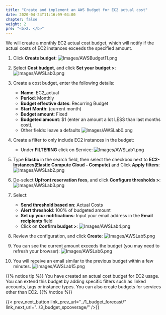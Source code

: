 ```yaml
---
title: "Create and implement an AWS Budget for EC2 actual cost"
date: 2020-04-24T11:16:09-04:00
chapter: false
weight: 2
pre: "<b>2. </b>"
---
```


We will create a monthly EC2 actual cost budget, which will notify if the actual costs of EC2 instances exceeds the specified amount.

1. Click **Create budget**:
![Images/AWSBudget11.png](/Cost/100_2_Cost_and_Usage_Governance/Images/AWSBudget11.png)

2. Select **Cost budget**, and click **Set your budget >**:
![Images/AWSLab0.png](/Cost/100_2_Cost_and_Usage_Governance/Images/AWSBudget4.png)

3. Create a cost budget, enter the following details:
    - **Name**: EC2_actual
    - **Period**: Monthly
    - **Budget effective dates**: Recurring Budget
    - **Start Month**: (current month)
    - **Budget amount**: Fixed
    - **Budgeted amount**: $1 (enter an amount a lot LESS than last months cost),
    - Other fields: leave a defaults
![Images/AWSLab0.png](/Cost/100_2_Cost_and_Usage_Governance/Images/AWSLab0.png)

4. Create a filter to only include EC2 instances in the budget:
    - Under **FILTERING** click on Service:
![Images/AWSLab1.png](/Cost/100_2_Cost_and_Usage_Governance/Images/AWSLab1.png)

5. Type **Elastic** in the search field, then select the checkbox next to **EC2-Instances(Elastic Compute Cloud - Compute)** and Click **Apply filters**:
![Images/AWSLab2.png](/Cost/100_2_Cost_and_Usage_Governance/Images/AWSLab2.png)

6. De-select **Upfront reservation fees**, and click **Configure thresholds >**:
![Images/AWSLab3.png](/Cost/100_2_Cost_and_Usage_Governance/Images/AWSLab3.png)

7. Select:
    - **Send threshold based on**: Actual Costs
    - **Alert threshold**: 100% of budgeted amount
    - **Set up your notifications**: Input your email address in the **Email recipients** field
    - Click on **Confirm budget >**:
![Images/AWSLab4.png](/Cost/100_2_Cost_and_Usage_Governance/Images/AWSLab4.png)

8. Review the configuration, and click **Create**:
![Images/AWSLab5.png](/Cost/100_2_Cost_and_Usage_Governance/Images/AWSLab5.png)

9. You can see the current amount exceeds the budget (you may need to refresh your browser):
![Images/AWSLab6.png](/Cost/100_2_Cost_and_Usage_Governance/Images/AWSLab6.png)

10. You will receive an email similar to the previous budget within a few minutes.
![Images/AWSLab15.png](/Cost/100_2_Cost_and_Usage_Governance/Images/AWSLab15.png)


{{% notice tip %}}
You have created an actual cost budget for EC2 usage. You can extend this budget by adding specific filters such as linked accounts, tags or instance types. You can also create budgets for services other than EC2.
{{% /notice %}}

{{< prev_next_button link_prev_url="../1_budget_forecast/" link_next_url="../3_budget_spcoverage/" />}}
